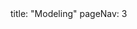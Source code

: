 <frontmatter>
title: "Modeling"
pageNav: 3
</frontmatter>

<include src="container-inPage-asFlat.md" boilerplate />
